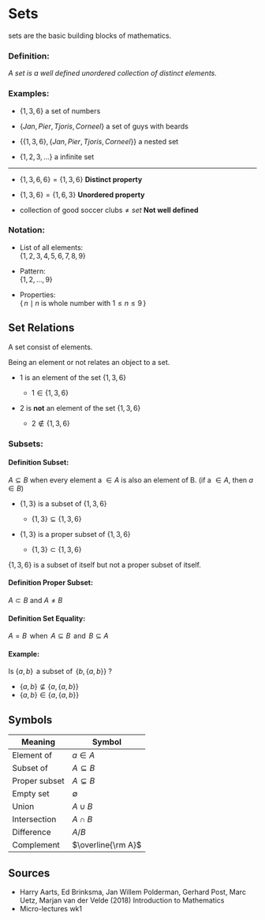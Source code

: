 # Sets

sets are the basic building blocks of mathematics.

### Definition:

*A set is a well defined unordered collection of distinct elements.*

### Examples:

+ $\{1, 3, 6\}$
a set of numbers

+ $\{Jan, Pier, Tjoris, Corneel\}$
a set of guys with beards

+ $\{\{1, 3, 6\}, \{Jan, Pier, Tjoris, Corneel\}\}$
a nested set

+ $\{1, 2, 3,\dots\}$
a infinite set

---

+ $\{1, 3, 6, 6\} = \{1, 3, 6\}$
**Distinct property**

+ $\{1, 3, 6\} = \{1, 6, 3\}$
**Unordered property**

+ $\text{collection of good soccer clubs} \ne set$
**Not well defined**

### Notation:

+ List of all elements:  
$\{1, 2, 3, 4, 5, 6, 7, 8, 9\}$

+ Pattern:  
$\{1, 2, ... , 9\}$

+ Properties:  
$\{\,n \mid n \text{ is whole number with } 1 \leq n \leq 9 \,\}$

## Set Relations

A set consist of elements.

Being an element or not relates an object to a set.

+ 1 is an element of the set $\{1, 3, 6\}$
    + $1 \in \{1, 3, 6\}$

+ 2 is **not** an element of the set $\{1, 3, 6\}$
    + $2 \notin \{1, 3, 6\}$


### Subsets:

#### Definition Subset:
$A \subseteq B \text{ when every element a } \in A \text{ is also an element of B. (if a }\in A\text{, then } a \in B)$

+ $\{1, 3\}$ is a subset of $\{1, 3, 6\}$
    + $\{1, 3\} \subseteq \{1, 3, 6\}$

+ $\{1, 3\}$ is a proper subset of $\{1, 3, 6\}$
    + $\{1, 3\} \subset \{1, 3, 6\}$

$\{1, 3, 6\}$ is a subset of itself but not a proper subset of itself.

#### Definition Proper Subset:
$A \subset B \text{ and } A \ne B$

#### Definition Set Equality:
$A = B \, \text{ when } \, A \subseteq B \, \text{ and } \, B \subseteq A$

#### Example:

Is $\{a, b\}\, \text{ a subset of } \, \{b, \{a, b\}\}$ ?

+ $\{a, b\} \nsubseteq \{a, \{a, b\}\}$
+ $\{a, b\} \in \{a, \{a, b\}\}$

## Symbols

| Meaning | Symbol |
| ------- | ------ |
| Element of | $a \in A$ |
| Subset of  | $A \subseteq B$ |
| Proper subset | $A \subsetneq B$ |
| Empty set | $\emptyset$ |
| Union | $A \cup B$ |
| Intersection | $A \cap B$ |
| Difference | $A / B$ |
| Complement | $\overline{\rm A}$ |

## Sources
+ Harry Aarts, Ed Brinksma, Jan Willem Polderman, Gerhard Post, Marc Uetz, Marjan van der Velde (2018) Introduction to Mathematics
+ Micro-lectures wk1